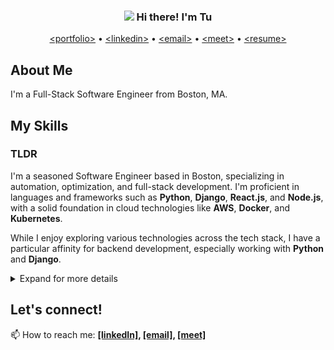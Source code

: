 
<h3 align="center"><img src = "https://raw.githubusercontent.com/MartinHeinz/MartinHeinz/master/wave.gif" width = 30px> Hi there! I'm Tu</h3>

<p align="center">
    <a href="https://tu-nguyen.github.io/">&lt;portfolio&gt;</a> •
    <a href="https://www.linkedin.com/in/tu-nguyen/">&lt;linkedin&gt;</a> •
    <a href="mailto:tu.t.nguyen93@gmail.com">&lt;email&gt;</a> •
    <a href="https://calendly.com/tu-t-nguyen/quick-chat">&lt;meet&gt;</a> •
    <a href="https://tu-nguyen.github.io/Tu%20Nguyen%20Resume.pdf">&lt;resume&gt;</a>
</p>

## About Me

I'm a Full-Stack Software Engineer from Boston, MA.

## My Skills

### TLDR

I'm a seasoned Software Engineer based in Boston, specializing in automation, optimization, and full-stack development. I'm proficient in languages and frameworks such as **Python**, **Django**, **React.js**, and **Node.js**, with a solid foundation in cloud technologies like **AWS**, **Docker**, and **Kubernetes**.

While I enjoy exploring various technologies across the tech stack, I have a particular affinity for backend development, especially working with **Python** and **Django**.

<details>
<summary>
  Expand for more details
</summary>

### Languages:

| Python | JavaScript | TypeScript |  HTML/5 | CSS/3 |
|:------------:|:------------:|:------------:|:------------:|:------------:|
| <img src="https://github.com/devicons/devicon/blob/master/icons/python/python-original-wordmark.svg" title="Python" alt="Python" width="50" height="50"/> | <img src="https://github.com/devicons/devicon/blob/master/icons/javascript/javascript-original.svg" title="JavaScript" alt="JavaScript" width="50" height="50"/> | <img src="https://github.com/devicons/devicon/blob/master/icons/typescript/typescript-original.svg" title="TypeScript" alt="TypeScript" width="50" height="50"/> | <img src="https://github.com/devicons/devicon/blob/master/icons/html5/html5-original.svg" title="HTML5" alt="HTML" width="50" height="50"/> | <img src="https://github.com/devicons/devicon/blob/master/icons/css3/css3-plain-wordmark.svg"  title="CSS3" alt="CSS" width="50" height="50"/> |

### Framework and Libraries:

| Django | Flask | FastAPI | React | NodeJS | Express | Tailwind |
|:------------:|:------------:|:------------:|:------------:|:------------:|:------------|:------------:|
| <img src="https://github.com/devicons/devicon/blob/master/icons/django/django-plain.svg" title="Django" alt="Django" width="50" height="50"/> | <img src="https://github.com/devicons/devicon/blob/master/icons/flask/flask-original.svg" title="Flask" alt="Flask" width="50" height="50"/> | <img src="https://github.com/devicons/devicon/blob/master/icons/fastapi/fastapi-original.svg" title="FastAPI" alt="FastAPI" width="50" height="50"/> | <img src="https://github.com/devicons/devicon/blob/master/icons/react/react-original-wordmark.svg" title="React" alt="React" width="50" height="50"/> | <img src="https://github.com/devicons/devicon/blob/master/icons/nodejs/nodejs-original-wordmark.svg" title="NodeJS" alt="NodeJS" width="50" height="50"/> | <img src="https://github.com/devicons/devicon/blob/master/icons/express/express-original.svg" title="Express" alt="Express" width="50" height="50"/> | <img src="https://github.com/devicons/devicon/blob/master/icons/tailwindcss/tailwindcss-original.svg" title="Tailwind" alt="Tailwind" width="50" height="50"/> |

### Database and Caching:

| PostgreSQL | MySQL | SQLite | MongoDB | Redis | Kafta |
|:------------:|:------------:|:------------:|:------------:|:------------:|:------------:|
| <img src="https://github.com/devicons/devicon/blob/master/icons/postgresql/postgresql-original-wordmark.svg" title="PostgreSQL"  alt="PostgreSQL" width="50" height="50"/>| <img src="https://github.com/devicons/devicon/blob/master/icons/mysql/mysql-original-wordmark.svg" title="MySQL"  alt="MySQL" width="50" height="50"/> | <img src="https://github.com/devicons/devicon/blob/master/icons/sqlite/sqlite-original-wordmark.svg" title="SQLite" alt="SQLite" width="50" height="50"/> | <img src="https://github.com/devicons/devicon/blob/master/icons/mongodb/mongodb-original-wordmark.svg" title="MongoDB" alt="MongoDB" width="50" height="50"/> | <img src="https://github.com/devicons/devicon/blob/master/icons/redis/redis-original-wordmark.svg" title="Redis"  alt="Redis" width="50" height="50"/>| <img src="https://github.com/devicons/devicon/blob/master/icons/apachekafka/apachekafka-original.svg" title="Kafta"  alt="Kafta" width="50" height="50"/> |

### Tools and Technologies:

| Git | Bash | VS Code | PyCharm |
|:------------:|:------------:|:------------:|:------------:|
| <img src="https://github.com/devicons/devicon/blob/master/icons/git/git-original-wordmark.svg" title="Git" alt="Git" width="50" height="50"/> |  <img src="https://github.com/devicons/devicon/blob/master/icons/bash/bash-original.svg" title="Bash" alt="Bash" width="50" height="50"/> | <img src="https://github.com/devicons/devicon/blob/master/icons/vscode/vscode-original-wordmark.svg" title="VSCode" alt="VSCode" width="50" height="50"/> | <img src="https://github.com/devicons/devicon/blob/master/icons/pycharm/pycharm-original.svg" title="PyCharm" alt="PyCharm" width="50" height="50"/>

### OS:

| Windows | Linux | (K)Ubuntu | Arch | Kali |
|:------------:|:------------:|:------------:|:------------:|:------------:|
| <img src="https://github.com/devicons/devicon/blob/master/icons/windows11/windows11-original-wordmark.svg" title="Windows" alt="Windows" width="50" height="50"/> | <img src="https://github.com/devicons/devicon/blob/master/icons/linux/linux-original.svg" title="Linux" alt="Linux" width="50" height="50"/> | <img src="https://github.com/devicons/devicon/blob/master/icons/ubuntu/ubuntu-original.svg" title="Ubuntu" alt="Ubuntu" width="50" height="50"/> | <img src="https://github.com/devicons/devicon/blob/master/icons/archlinux/archlinux-original.svg" title="ArchLinux" alt="ArchLinux" width="50" height="50"/> | <img src="https://github.com/canaleal/devicon/blob/new-icon-kali-linux/icons/kalilinux/kalilinux-original-wordmark.svg" title="KaliLinux" alt="KaliLinux" width="50" height="50"/> |

### Other:

| AWS | Docker | Kubernetes | Ansible | Terraform |
|:------------:|:------------:|:------------:|:------------:|:------------:|
| <img src="https://github.com/devicons/devicon/blob/master/icons/amazonwebservices/amazonwebservices-plain-wordmark.svg" title="AWS" alt="AWS" width="50" height="50"/> | <img src="https://github.com/devicons/devicon/blob/master/icons/docker/docker-original-wordmark.svg" title="Docker" alt="Docker" width="50" height="50"/> | <img src="https://github.com/devicons/devicon/blob/master/icons/kubernetes/kubernetes-original.svg" title="Kubernetes" alt="Kubernetes" width="50" height="50"/> | <img src="https://github.com/devicons/devicon/blob/master/icons/ansible/ansible-original-wordmark.svg" title="Ansible" alt="Ansible" width="50" height="50"/> | <img src="https://github.com/devicons/devicon/blob/master/icons/terraform/terraform-original.svg" title="Terraform" alt="Terraform" width="50" height="50"/>

---

### I'm currently...
- 🌱 Refreshing my skills on React and Vue
- 🛠️ Keeping myself busy to stay up to date
- 🚀Hoping to dive into Go soon!

</details>

## Let's connect!

📫 How to reach me: **[[linkedIn]](https://www.linkedin.com/in/tu-nguyen/), [[email]](tu.t.nguyen93@gmail.com), [[meet]](https://calendly.com/tu-t-nguyen/quick-chat)**